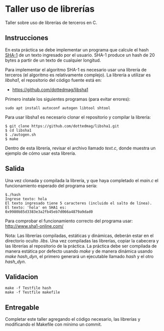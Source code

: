 # Taller uso de librerías
Taller sobre uso de librerías de terceros en C.

## Instrucciones
En esta práctica se debe implementar un programa que calcule el hash [SHA-1](https://en.wikipedia.org/wiki/SHA-1) de un texto ingresado por el usuario. SHA-1 produce un hash de 20 bytes a partir de un texto de cualquier longitud.

Para implementar el algoritmo SHA-1 es necesario usar una librería de terceros (el algoritmo es relativamente complejo). La librería a utilizar es *libsha1*, el repositorio del código fuente está en:

* https://github.com/dottedmag/libsha1

Primero instale los siguientes programas (para evitar errores): 

```
sudo apt install autoconf autogen libtool shtool
```

Para usar libsha1 es necesario clonar el repositorio y compilar la librería:
```
$ git clone https://github.com/dottedmag/libsha1.git
$ cd libsha1
$ ./autogen.sh
$ make
```

Dentro de esta librería, revisar el archivo llamado _text.c_, donde muestra un ejemplo de cómo usar esta librería.


## Salida
Una vez clonada y compilada la librería, y que haya completado el _main.c_ el funcionamiento esperado del programa sería:

```
$./hash
Ingrese texto: hola
El texto ingresado tiene 5 caracteres (incluido el salto de línea).
El texto: 'hola' en SHA1 es: 
0x9980b85d3383e3a2fb45eb7d066a4879a9dad0
```
Para comprobar el funcionamiento correcto del programa usar: http://www.sha1-online.com/

Nota: Las librerías compiladas, estáticas y dinámicas, deberán estar en el directorio oculto _.libs_. Una vez compiladas las librerías, copiar la cabecera y las librerías al repositorio de la práctica. La práctica debe ser compilada de manera estática por defecto usando *make* y de manera dinámica usando *make hash_dyn*, el primero generará un ejecutable llamado _hash_ y el otro _hash_dyn_.

## Validacion
```
make -f Testfile hash
make -f Testfile makefile
```

## Entregable
Completar este taller agregando el código necesario, las librerías y modificando el Makefile con mínimo un commit.
